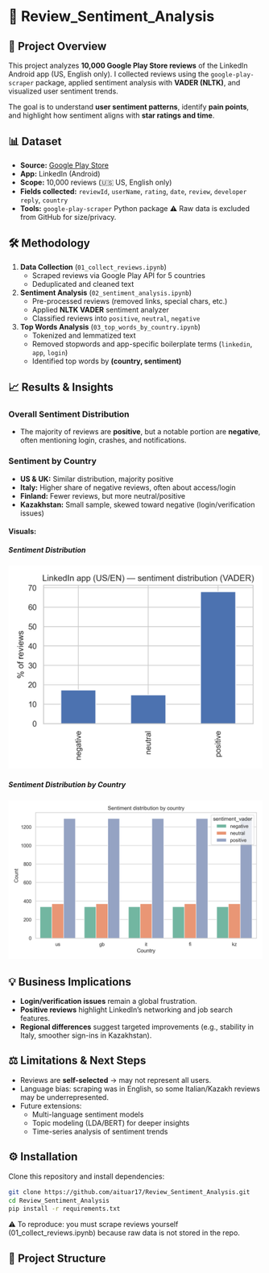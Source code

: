 # 📱 Review_Sentiment_Analysis

## 📌 Project Overview
This project analyzes **10,000 Google Play Store reviews** of the LinkedIn Android app (US, English only).
I collected reviews using the `google-play-scraper` package, applied sentiment analysis with **VADER (NLTK)**, and visualized user sentiment trends.

The goal is to understand **user sentiment patterns**, identify **pain points**, and highlight how sentiment aligns with **star ratings and time**.

## 📊 Dataset
- **Source:** [Google Play Store](https://play.google.com/store/apps/details?id=com.linkedin.android&pli=1)
- **App:** LinkedIn (Android)
- **Scope:** 10,000 reviews (🇺🇸 US, English only)
- **Fields collected:** `reviewId`, `userName`, `rating`, `date`, `review`, `developer reply`, `country`
- **Tools:** `google-play-scraper` Python package
⚠️ Raw data is excluded from GitHub for size/privacy.

## 🛠️ Methodology
1. **Data Collection** (`01_collect_reviews.ipynb`)
    - Scraped reviews via Google Play API for 5 countries
    - Deduplicated and cleaned text
2. **Sentiment Analysis** (`02_sentiment_analysis.ipynb`)
    - Pre-processed reviews (removed links, special chars, etc.)
    - Applied **NLTK VADER** sentiment analyzer
    - Classified reviews into `positive`, `neutral`, `negative`
3. **Top Words Analysis** (`03_top_words_by_country.ipynb`)
    - Tokenized and lemmatized text
    - Removed stopwords and app-specific boilerplate terms (`linkedin`, `app`, `login`)
    - Identified top words by **(country, sentiment)**
  
## 📈 Results & Insights
### Overall Sentiment Distribution
- The majority of reviews are **positive**, but a notable portion are **negative**, often mentioning login, crashes, and notifications.

### Sentiment by Country
- **US & UK:** Similar distribution, majority positive
- **Italy:** Higher share of negative reviews, often about access/login
- **Finland:** Fewer reviews, but more neutral/positive
- **Kazakhstan:** Small sample, skewed toward negative (login/verification issues)

#### Visuals:
##### Sentiment Distribution
![Sentiment Distribution](images/sentiment_distribution.png)

##### Sentiment Distribution by Country
![Sentiment Distribution by Country](images/sentiment_dist_by_country.png)

## 💡 Business Implications
- **Login/verification issues** remain a global frustration.
- **Positive reviews** highlight LinkedIn’s networking and job search features.
- **Regional differences** suggest targeted improvements (e.g., stability in Italy, smoother sign-ins in Kazakhstan).

## ⚖️ Limitations & Next Steps
- Reviews are **self-selected** → may not represent all users.
- Language bias: scraping was in English, so some Italian/Kazakh reviews may be underrepresented.
- Future extensions:
    - Multi-language sentiment models
    - Topic modeling (LDA/BERT) for deeper insights
    - Time-series analysis of sentiment trends
 
## ⚙️ Installation
Clone this repository and install dependencies:

```bash
git clone https://github.com/aituar17/Review_Sentiment_Analysis.git
cd Review_Sentiment_Analysis
pip install -r requirements.txt
```

⚠️ To reproduce: you must scrape reviews yourself (01_collect_reviews.ipynb) because raw data is not stored in the repo.

## 📂 Project Structure

